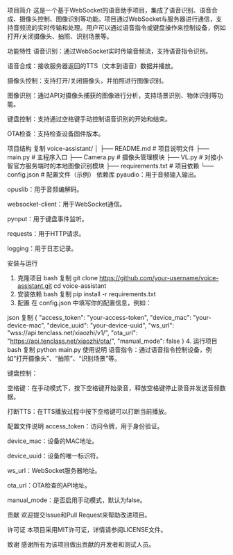 项目简介
这是一个基于WebSocket的语音助手项目，集成了语音识别、语音合成、摄像头控制、图像识别等功能。项目通过WebSocket与服务器进行通信，支持音频流的实时传输和处理。用户可以通过语音指令或键盘操作来控制设备，例如打开/关闭摄像头、拍照、识别场景等。

功能特性
语音识别：通过WebSocket实时传输音频流，支持语音指令识别。

语音合成：接收服务器返回的TTS（文本到语音）数据并播放。

摄像头控制：支持打开/关闭摄像头，并拍照进行图像识别。

图像识别：通过API对摄像头捕获的图像进行分析，支持场景识别、物体识别等功能。

键盘控制：支持通过空格键手动控制语音识别的开始和结束。

OTA检查：支持检查设备固件版本。

项目结构
复制
voice-assistant/
│
├── README.md                   # 项目说明文件
├── main.py                     # 主程序入口
├── Camera.py                   # 摄像头管理模块
├── VL.py                       # 对接小智官方服务端时的本地图像识别模块
├── requirements.txt            # 项目依赖
└── config.json                 # 配置文件（示例）
依赖库
pyaudio：用于音频输入输出。

opuslib：用于音频编解码。

websocket-client：用于WebSocket通信。

pynput：用于键盘事件监听。

requests：用于HTTP请求。

logging：用于日志记录。

安装与运行
1. 克隆项目
bash
复制
git clone https://github.com/your-username/voice-assistant.git
cd voice-assistant
2. 安装依赖
bash
复制
pip install -r requirements.txt
3. 配置
在 config.json 中填写你的配置信息，例如：

json
复制
{
    "access_token": "your-access-token",
    "device_mac": "your-device-mac",
    "device_uuid": "your-device-uuid",
    "ws_url": "wss://api.tenclass.net/xiaozhi/v1/",
    "ota_url": "https://api.tenclass.net/xiaozhi/ota/",
    "manual_mode": false
}
4. 运行项目
bash
复制
python main.py
使用说明
语音指令：通过语音指令控制设备，例如“打开摄像头”、“拍照”、“识别场景”等。

键盘控制：

空格键：在手动模式下，按下空格键开始录音，释放空格键停止录音并发送音频数据。

打断TTS：在TTS播放过程中按下空格键可以打断当前播放。

配置文件说明
access_token：访问令牌，用于身份验证。

device_mac：设备的MAC地址。

device_uuid：设备的唯一标识符。

ws_url：WebSocket服务器地址。

ota_url：OTA检查的API地址。

manual_mode：是否启用手动模式，默认为false。

贡献
欢迎提交Issue和Pull Request来帮助改进项目。

许可证
本项目采用MIT许可证，详情请参阅LICENSE文件。

致谢
感谢所有为该项目做出贡献的开发者和测试人员。

